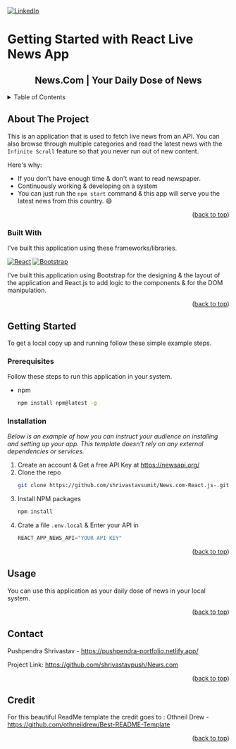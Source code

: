 [![LinkedIn][linkedin-shield]][linkedin-url]

# Getting Started with React Live News App

<div id="top"></div>

<!-- PROJECT LOGO -->
<div align="left">

  <h2 align="center">News.Com | Your Daily Dose of News</h3>

<!-- TABLE OF CONTENTS -->
<details>
  <summary>Table of Contents</summary>
  <ol>
    <li>
      <a href="#about-the-project">About The Project</a>
      <ul>
        <li><a href="#built-with">Built With</a></li>
      </ul>
    </li>
    <li>
      <a href="#getting-started">Getting Started</a>
      <ul>
        <li><a href="#prerequisites">Prerequisites</a></li>
        <li><a href="#installation">Installation</a></li>
      </ul>
    </li>
    <li><a href="#usage">Usage</a></li>
    <li><a href="#contact">Contact</a></li>
    <li><a href="#credit">Credit</a></li>
  </ol>
</details>


<!-- ABOUT THE PROJECT -->
## About The Project

This is an application that is used to fetch live news from an API. You can also browse through multiple categories and read the latest news with the ```Infinite Scroll``` feature so that you never run out of new content.

Here's why:
* If you don't have enough time & don't want to read newspaper.
* Continuously working & developing on a system
* You can just run the ``` npm start ``` command & this app will serve you the latest news from this country. :smile:

<p align="right">(<a href="#top">back to top</a>)</p>


### Built With

I've built this application using these frameworks/libraries. 

[![React][React.js]][React-url] [![Bootstrap][Bootstrap.com]][Bootstrap-url]
  
I've built this application using Bootstrap for the designing & the layout of the application and React.js to add logic to the components & for the DOM manipulation.

<p align="right">(<a href="#top">back to top</a>)</p>


<!-- GETTING STARTED -->
## Getting Started

To get a local copy up and running follow these simple example steps.

### Prerequisites

Follow these steps to run this application in your system.
  
* npm
  ```sh
  npm install npm@latest -g
  ```

### Installation

_Below is an example of how you can instruct your audience on installing and setting up your app. This template doesn't rely on any external dependencies or services._

1. Create an account & Get a free API Key at https://newsapi.org/
2. Clone the repo
   ```sh
   git clone https://github.com/shrivastavsumit/News.com-React.js-.git
   ```
3. Install NPM packages
   ```sh
   npm install
   ```
4. Crate a file `.env.local` & Enter your API in 
   ```js
   REACT_APP_NEWS_API="YOUR API KEY"
   ```

<p align="right">(<a href="#top">back to top</a>)</p>


<!-- USAGE EXAMPLES -->
## Usage

You can use this application as your daily dose of news in your local system.

<p align="right">(<a href="#top">back to top</a>)</p>


<!-- CONTACT -->
## Contact

Pushpendra Shrivastav - https://pushpendra-portfolio.netlify.app/

Project Link: https://github.com/shrivastavpush/News.com

<p align="right">(<a href="#top">back to top</a>)</p>
  
  
<!-- Credits  -->
  
## Credit
For this beautiful ReadMe template the credit goes to : Othneil Drew - https://github.com/othneildrew/Best-README-Template
  
<p align="right">(<a href="#top">back to top</a>)</p>


<!-- MARKDOWN LINKS & IMAGES -->
<!-- https://www.markdownguide.org/basic-syntax/#reference-style-links -->
[linkedin-shield]: https://img.shields.io/badge/-LinkedIn-black.svg?style=for-the-badge&logo=linkedin&colorB=555
[linkedin-url]: https://www.linkedin.com/in/pushpendra-shrivastav
<!-- [product-screenshot]: images/screenshot.png -->
[React.js]: https://img.shields.io/badge/React-20232A?style=for-the-badge&logo=react&logoColor=61DAFB
[React-url]: https://reactjs.org/
[Bootstrap.com]: https://img.shields.io/badge/Bootstrap-563D7C?style=for-the-badge&logo=bootstrap&logoColor=white
[Bootstrap-url]: https://getbootstrap.com
